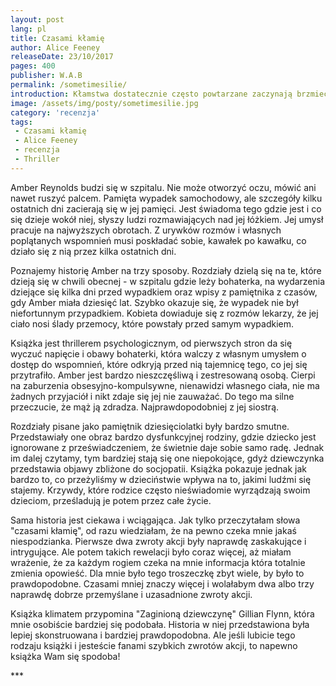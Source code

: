 ```yaml
---
layout: post
lang: pl
title: Czasami kłamię
author: Alice Feeney
releaseDate: 23/10/2017
pages: 400
publisher: W.A.B
permalink: /sometimesilie/
introduction: Kłamstwa dostatecznie często powtarzane zaczynają brzmieć jak prawda.
image: /assets/img/posty/sometimesilie.jpg
category: 'recenzja'
tags:
 - Czasami kłamię
 - Alice Feeney
 - recenzja
 - Thriller
---
```



  Amber Reynolds budzi się w szpitalu. Nie może otworzyć oczu, mówić ani nawet ruszyć palcem. Pamięta wypadek samochodowy, ale szczegóły kilku ostatnich dni zacierają się w jej pamięci. Jest świadoma tego gdzie jest i co się dzieje wokół niej, słyszy ludzi rozmawiających nad jej łóżkiem. Jej umysł pracuje na najwyższych obrotach. Z urywków rozmów i własnych poplątanych wspomnień musi poskładać sobie, kawałek po kawałku, co działo się z nią przez kilka ostatnich dni.

  Poznajemy historię Amber na trzy sposoby. Rozdziały dzielą się na te, które dzieją się w chwili obecnej - w szpitalu gdzie leży bohaterka, na wydarzenia dziejące się kilka dni przed wypadkiem oraz wpisy z pamiętnika z czasów, gdy Amber miała dziesięć lat. Szybko okazuje się, że wypadek nie był niefortunnym przypadkiem. Kobieta dowiaduje się z rozmów lekarzy, że jej ciało nosi ślady przemocy, które powstały przed samym wypadkiem.

  Książka jest thrillerem psychologicznym, od pierwszych stron da się wyczuć napięcie i obawy bohaterki, która walczy z własnym umysłem o dostęp do wspomnień, które odkryją przed nią tajemnicę tego, co jej się przytrafiło. Amber jest bardzo nieszczęśliwą i zestresowaną osobą. Cierpi na zaburzenia obsesyjno-kompulsywne, nienawidzi własnego ciała, nie ma żadnych przyjaciół i nikt zdaje się jej nie zauważać. Do tego ma silne przeczucie, że mąż ją zdradza. Najprawdopodobniej z jej siostrą.

  Rozdziały pisane jako pamiętnik dziesięciolatki były bardzo smutne. Przedstawiały one obraz bardzo dysfunkcyjnej rodziny, gdzie dziecko jest ignorowane z przeświadczeniem, że świetnie daje sobie samo radę. Jednak im dalej czytamy, tym bardziej stają się one niepokojące, gdyż dziewczynka przedstawia objawy zbliżone do socjopatii. Książka pokazuje jednak jak bardzo to, co przeżyliśmy w dzieciństwie wpływa na to, jakimi ludźmi się stajemy. Krzywdy, które rodzice często nieświadomie wyrządzają swoim dzieciom, prześladują je potem przez całe życie.

  Sama historia jest ciekawa i wciągająca. Jak tylko przeczytałam słowa "czasami kłamię", od razu wiedziałam, że na pewno czeka mnie jakaś niespodzianka. Pierwsze dwa zwroty akcji były naprawdę zaskakujące i intrygujące. Ale potem takich rewelacji było coraz więcej, aż miałam wrażenie, że za każdym rogiem czeka na mnie informacja która totalnie zmienia opowieść. Dla mnie było tego troszeczkę zbyt wiele, by było to prawdopodobne. Czasami mniej znaczy więcej i wolałabym dwa albo trzy naprawdę dobrze przemyślane i uzasadnione zwroty akcji.

  Książka klimatem przypomina "Zaginioną dziewczynę" Gillian Flynn, która mnie osobiście bardziej się podobała. Historia w niej przedstawiona była lepiej skonstruowana i bardziej prawdopodobna. Ale jeśli lubicie tego rodzaju książki i jesteście fanami szybkich zwrotów akcji, to napewno książka Wam się spodoba!


 \*\*\*
